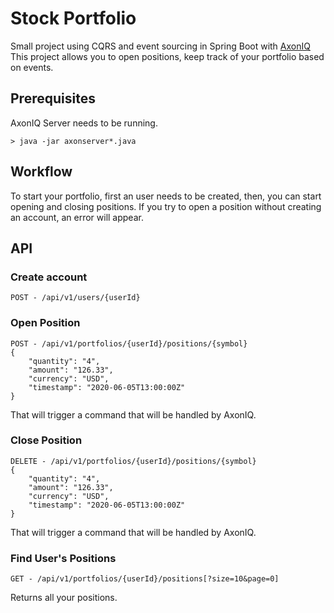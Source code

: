# Stock Portfolio #

Small project using CQRS and event sourcing in Spring Boot with [AxonIQ](https://axoniq.io/)
This project allows you to open positions, keep track of your portfolio based on events.

## Prerequisites ##

AxonIQ Server needs to be running.

```
> java -jar axonserver*.java
```

## Workflow ##

To start your portfolio, first an user needs to be created, then, you can start opening and closing positions.
If you try to open a position without creating an account, an error will appear.

## API

### Create account ###

```
POST - /api/v1/users/{userId}
```


### Open Position ###

```
POST - /api/v1/portfolios/{userId}/positions/{symbol}
{
	"quantity": "4",
	"amount": "126.33",
	"currency": "USD",
	"timestamp": "2020-06-05T13:00:00Z"
}
```

That will trigger a command that will be handled by AxonIQ.

### Close Position ###

```
DELETE - /api/v1/portfolios/{userId}/positions/{symbol}
{
	"quantity": "4",
	"amount": "126.33",
	"currency": "USD",
	"timestamp": "2020-06-05T13:00:00Z"
}
```

That will trigger a command that will be handled by AxonIQ.

### Find User's Positions ###

```
GET - /api/v1/portfolios/{userId}/positions[?size=10&page=0]
```

Returns all your positions.
